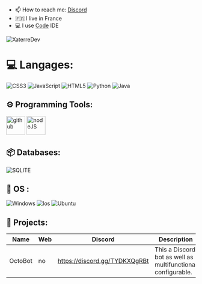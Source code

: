 

- 📫 How to reach me: [Discord](https://discord.gg/TYDKXQgRBt)
- 🇫🇷 I live in France
- 💻 I use [Code](https://code.visualstudio.com) IDE

<p align="left"> <img src="https://komarev.com/ghpvc/?username=lucasb25&label=Profile%20views&color=0e75b6&style=flat" alt="XaterreDev" /> </p>
       

# 💻 Langages:
![CSS3](https://img.shields.io/badge/css3-%231572B6.svg?style=for-the-badge&logo=css3&logoColor=white) ![JavaScript](https://img.shields.io/badge/javascript-%23323330.svg?style=for-the-badge&logo=javascript&logoColor=%23F7DF1E) ![HTML5](https://img.shields.io/badge/html5-%23E34F26.svg?style=for-the-badge&logo=html5&logoColor=white) ![Python](https://img.shields.io/badge/python-%23563D7C.svg?style=for-the-badge&logo=python&logoColor=white)  ![Java](https://img.shields.io/badge/java-%23404d59.svg?style=for-the-badge&logo=java&logoColor=red) 

## ⚙️ Programming Tools:

  [<img alt="github" width="50px" src="https://raw.githubusercontent.com/coderjojo/coderjojo/master/img/github.svg"/>](https://github.com)
  [<img alt="nodeJS" width="50px" src="https://cdn.iconscout.com/icon/free/png-512/node-js-1-1174935.png"/>](https://nodejs.org)
  
## 📦 Databases:

![SQLITE](https://img.shields.io/badge/SQLite-07405E?style=for-the-badge&logo=sqlite&logoColor=white)

## 🔧 OS :
 ![Windows](https://img.shields.io/badge/Windows-0078D6?style=for-the-badge&logo=windows&logoColor=white)
 ![Ios](https://img.shields.io/badge/iOS-000000?style=for-the-badge&logo=ios&logoColor=white)
 ![Ubuntu](https://img.shields.io/badge/Ubuntu-0078D6?style=for-the-badge&logo=ubuntu&logoColor=cyan)
 
 
## 🚩 Projects:
  | Name             | Web                     | Discord                        | Description                                                        |
  |------------------|-------------------------|--------------------------------|--------------------------------------------------------------------|
  | OctoBot          |              no         | https://discord.gg/TYDKXQgRBt  | This a Discord bot as well as multifunctional configurable.        |
  
  
  
